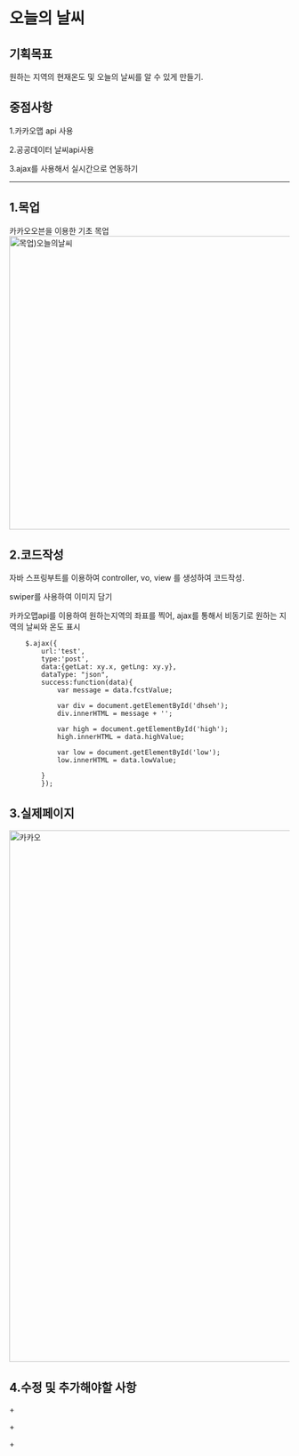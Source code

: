 # 오늘의 날씨

<h2>기획목표</h2>
원하는 지역의 현재온도 및 오늘의 날씨를 알 수 있게 만들기.

<h2>중점사항 </h2>

<p>1.카카오맵 api 사용
<p>2.공공데이터 날씨api사용
<p>3.ajax를 사용해서 실시간으로 연동하기

<hr>
<h2>1.목업</h2>
카카오오븐을 이용한  기초 목업
<img width="528" alt="목업)오늘의날씨" src="https://user-images.githubusercontent.com/100771092/223019902-1476ea52-eb55-4d3b-a937-0b61dfd26936.png">




<h2>2.코드작성</h2>
자바 스프링부트를 이용하여 controller, vo, view 를 생성하여 코드작성.
<p>swiper를 사용하여 이미지 담기
<p>카카오맵api를 이용하여 원하는지역의 좌표를 찍어, ajax를 통해서 비동기로 원하는 지역의 날씨와 온도 표시
<p>
	    
	    $.ajax({
            url:'test',
            type:'post',
            data:{getLat: xy.x, getLng: xy.y},
            dataType: "json",
            success:function(data){ 
            	var message = data.fcstValue;
            	
            	var div = document.getElementById('dhseh');
            	div.innerHTML = message + '';
            	
            	var high = document.getElementById('high');
            	high.innerHTML = data.highValue;
            	
            	var low = document.getElementById('low');
            	low.innerHTML = data.lowValue;
     
            }
			});
      
<p>
<h2>3.실제페이지</h2>
<img width="956" alt="카카오" src="https://user-images.githubusercontent.com/100771092/223019202-414f8568-00a3-405a-855c-eb8ffd0dcb33.png">

<h2>4.수정 및 추가해야할 사항</h2>
+
<p>+
<p>+


